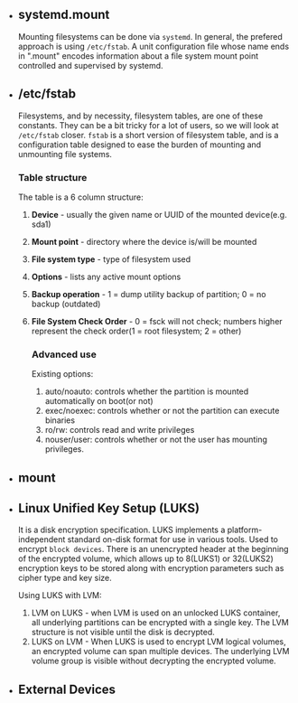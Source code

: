 - ## systemd.mount
	Mounting filesystems can be done via `systemd`. In general, the prefered approach is using `/etc/fstab`. 
	A unit configuration file whose name ends in ".mount" encodes information about a file system mount point controlled and supervised by systemd.
- ## /etc/fstab
	Filesystems, and by necessity, filesystem tables, are one of these constants. They can be a bit tricky for a lot of users, so we will look at `/etc/fstab` closer.
	`fstab` is a short version of filesystem table, and is a configuration table designed to ease the burden of mounting and unmounting file systems.

	 ### Table structure
	 The table is a 6 column structure:
	 1. **Device** - usually the given name or UUID of the mounted device(e.g. sda1)
	 2. **Mount point** - directory where the device is/will be mounted
	 3. **File system type** - type of filesystem used
	 4. **Options** - lists any active mount options
	 5. **Backup operation** - 1 = dump utility backup of partition; 0 = no backup (outdated)
	 6. **File System Check Order** - 0 = fsck will not check; numbers higher represent the check order(1 = root filesystem; 2 = other)
	  
		### Advanced use
		Existing options:
		1. auto/noauto: controls whether the partition is mounted automatically on boot(or not)
		2. exec/noexec: controls whether or not the partition can execute binaries
		3. ro/rw: controls read and write privileges
		4. nouser/user: controls whether or not the user has mounting privileges.
- ## mount
- ## Linux Unified Key Setup (LUKS)
	It is a disk encryption specification. LUKS implements a platform-independent standard on-disk format for use in various tools.
	Used to encrypt `block devices`. There is an unencrypted header at the beginning of the encrypted volume, which allows up to 8(LUKS1) or 32(LUKS2) encryption keys to be stored along with encryption parameters such as cipher type and key size.

	Using LUKS with LVM:
	1. LVM on LUKS - when LVM is used on an unlocked LUKS container, all underlying partitions can be encrypted with a single key. The LVM structure is not visible until the disk is decrypted.
	2. LUKS on LVM - When LUKS is used to encrypt LVM logical volumes, an encrypted volume can span multiple devices. The underlying LVM volume group is visible without decrypting the encrypted volume.
- ## External Devices